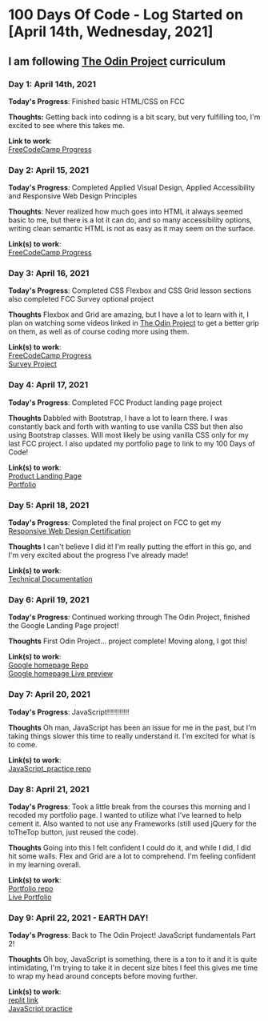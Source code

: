 # 100 Days Of Code - Log Started on [April 14th, Wednesday, 2021]
## I am following [The Odin Project](https://www.theodinproject.com/) curriculum
### Day 1: April 14th, 2021

**Today's Progress**: Finished basic HTML/CSS on FCC

**Thoughts:** Getting back into codinng is a bit scary, but very fulfilling too, I'm excited to see where this takes me.

**Link to work**:\
[FreeCodeCamp Progress](https://www.freecodecamp.org/joreilly25)

### Day 2: April 15, 2021

**Today's Progress**: Completed Applied Visual Design, Applied Accessibility and Responsive Web Design Principles

**Thoughts**: Never realized how much goes into HTML it always seemed basic to me, but there is a lot it can do, and so many accessibility options, writing clean semantic HTML is not as easy as it may seem on the surface.

**Link(s) to work**:\
[FreeCodeCamp Progress](https://www.freecodecamp.org/joreilly25)


### Day 3: April 16, 2021

**Today's Progress**: Completed CSS Flexbox and CSS Grid lesson sections also completed FCC Survey optional project 

**Thoughts** Flexbox and Grid are amazing, but I have a lot to learn with it, I plan on watching some videos linked in [The Odin Project](https://www.theodinproject.com/) to get a better grip on them, as well as of course coding more using them.

**Link(s) to work**:\
[FreeCodeCamp Progress](https://www.freecodecamp.org/joreilly25)\
[Survey Project](https://codepen.io/joreilly25/full/JjEBGqa)

### Day 4: April 17, 2021

**Today's Progress**: Completed FCC Product landing page project

**Thoughts** Dabbled with Bootstrap, I have a lot to learn there. I was constantly back and forth with wanting to use vanilla CSS but then also using Bootstrap classes. Will most likely be using vanilla CSS only for my last FCC project. I also updated my portfolio page to link to my 100 Days of Code!

**Link(s) to work**:\
[Product Landing Page](https://codepen.io/joreilly25/full/oNBMMzx)\
[Portfolio](https://justin-oreilly.com/)

### Day 5: April 18, 2021

**Today's Progress**: Completed the final project on FCC to get my [Responsive Web Design Certification](https://www.freecodecamp.org/certification/joreilly25/responsive-web-design)

**Thoughts** I can't believe I did it! I'm really putting the effort in this go, and I'm very excited about the progress I've already made!

**Link(s) to work**:\
[Technical Documentation](https://codepen.io/joreilly25/full/MWJqjgg)

### Day 6: April 19, 2021

**Today's Progress**: Continued working through The Odin Project, finished the Google Landing Page project!

**Thoughts** First Odin Project... project complete! Moving along, I got this!

**Link(s) to work**:\
[Google homepage Repo](https://github.com/joreilly25/google-homepage)\
[Google homepage Live preview](https://joreilly25.github.io/google-homepage/)

### Day 7: April 20, 2021

**Today's Progress**: JavaScript!!!!!!!!!!!

**Thoughts** Oh man, JavaScript has been an issue for me in the past, but I'm taking things slower this time to really understand it. I'm excited for what is to come.

**Link(s) to work**:\
[JavaScript_practice repo](https://github.com/joreilly25/JavaScript_practice)

### Day 8: April 21, 2021

**Today's Progress**: Took a little break from the courses this morning and I recoded my portfolio page. I wanted to utilize what I've learned to help cement it. Also wanted to not use any Frameworks (still used jQuery for the toTheTop button, just reused the code).

**Thoughts** Going into this I felt confident I could do it, and while I did, I did hit some walls. Flex and Grid are a lot to comprehend. I'm feeling confident in my learning overall.

**Link(s) to work**:\
[Portfolio repo](https://github.com/joreilly25/portfolio)\
[Live Portfolio](https://justin-oreilly.com/)

### Day 9: April 22, 2021 - EARTH DAY!

**Today's Progress**: Back to The Odin Project! JavaScript fundamentals Part 2!

**Thoughts** Oh boy, JavaScript is something, there is a ton to it and it is quite intimidating, I'm trying to take it in decent size bites I feel this gives me time to wrap my head around concepts before moving further.

**Link(s) to work**:\
[replit link](https://replit.com/@joreilly25)\
[JavaScript practice](https://github.com/joreilly25/JavaScript_practice)